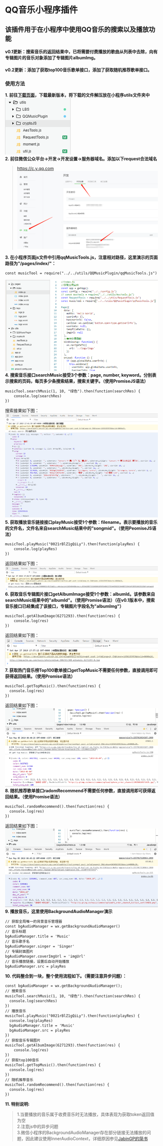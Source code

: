 # QQ音乐小程序插件

## 该插件用于在小程序中使用QQ音乐的搜索以及播放功能

#### v0.1更新：搜索音乐的返回结果中，已将需要付费播放的歌曲从列表中去除，向有专辑图片的音乐对象添加了专辑图片albumImg。

#### v0.2更新：添加了获取top100音乐歌单接口，添加了获取随机推荐歌单接口。

### 使用方法

**1. 前往[下载页面](https://github.com/FisherWY/QQMusicPlugin/releases)，下载最新版本，将下载的文件解压放在小程序utils文件夹中**  
![](https://github.com/FisherWY/QQMusicPlugin/blob/master/pic/step1.png)  
**2. 前往微信公众平台->开发->开发设置->服务器域名。添加以下request合法域名**
>https://c.y.qq.com
![](https://github.com/FisherWY/QQMusicPlugin/blob/master/pic/step2.png)  

**3. 在小程序页面js文件中引用qqMusicTools.js，注意相对路径，这里演示的页面路径为"/pages/index/"：**
```
const musicTool = require("../../utils/QQMusicPlugin/qqMusicTools.js")
```
![](https://github.com/FisherWY/QQMusicPlugin/blob/master/pic/step3.png)  
**4. 搜索音乐接口searchMusic接受3个参数：page, number, keyword。分别表示搜索的页码，每页多少条搜索结果，搜索关键字。（使用PromiseJS语法）**
```
musicTool.searchMusic(1, 10, "绿色").then(function(searchRes) {
	console.log(searchRes)
})
```
搜索接果如下图：
![](https://github.com/FisherWY/QQMusicPlugin/blob/master/pic/step4.png)  
**5. 获取播放音乐链接接口playMusic接受1个参数：filename。表示要播放的音乐的文件名，文件名来自searchMusic结果中的"songmid"。（使用PeomiseJS语法）**
```
musicTool.playMusic("0021rBlZ1gQiLy").then(function(playRes) {
	console.log(playRes)
})
```
返回结果如下图：
![](https://github.com/FisherWY/QQMusicPlugin/blob/master/pic/step5.png)  
**6. 获取音乐专辑图片接口getAlbumImage接受1个参数：albumId。该参数来自searchMusic结果中的"albumId"。（使用Promise语法）（在v0.1版本中，搜索音乐接口已经集成了该接口，专辑图片字段名为"albumImg"）**
```
musicTool.getAlbumImage(6271293).then(function(res) {
	console.log(res)
})
```
返回结果如下图：
![](https://github.com/FisherWY/QQMusicPlugin/blob/master/pic/step6.png)  
**7. 获取热门音乐榜Top100歌单接口getTopMusic不需要任何参数，直接调用即可获得返回结果。（使用Promise语法）**
```
musicTool.getTopMusic().then(function(res) {
  console.log(res)
})
```
返回结果如下图：
![](https://github.com/FisherWY/QQMusicPlugin/blob/master/pic/step7.png)  
**8. 随机推荐歌单接口radomRecommend不需要任何参数，直接调用即可获得返回结果。（使用Promise语法）**
```
musicTool.randomRecommend().then(function(res) {
  console.log(res)
})
```
返回结果如下图：
![](https://github.com/FisherWY/QQMusicPlugin/blob/master/pic/step8.png)  
**9. 播放音乐，这里使用BackgroundAudioManager演示**
```
// 获取全局唯一的背景音乐管理器
const bgAudioManager = wx.getBackgroundAudioManager()
// 音乐标题
bgAudioManager.title = 'Music'
// 音乐歌手名
bgAudioManager.singer = 'Singer'
// 专辑封面图片
bgAudioManager.coverImgUrl = 'imgUrl'
// 音乐播放链接，设置后自动开始播放
bgAudioManager.src = playRes
```
**10. 代码整合到一块，整个使用流程如下。（需要注意异步问题）：**
```
const bgAudioManager = wx.getBackgroundAudioManager();
// 搜索音乐
musicTool.searchMusic(1, 10, "绿色").then(function(searchRes) {
  console.log(searchRes)
})
// 播放音乐
musicTool.playMusic("0021rBlZ1gQiLy").then(function(playRes) {
  console.log(playRes)
  bgAudioManager.title = 'Music'
  bgAudioManager.src = playRes
})
// 获取音乐专辑图片
musicTool.getAlbumImage(6271293).then(function(res) {
	console.log(res)
})
// 获取top100音乐
musicTool.getTopMusic().then(function(res) {
  console.log(res)
})
// 随机推荐音乐
musicTool.randomRecommend().then(function(res) {
  console.log(res)
})
```
**11. 特别说明:**
> 1.当要播放的音乐属于收费音乐时无法播放，具体表现为获取token返回值为空  
> 2.注意js中的异步问题  
> 3.微信小程序的BackgroundAudioManager存在部分链接无法播放的问题，因此建议使用InnerAudioContext，详细原因参见[JabinGP的简书](https://www.jianshu.com/p/9553cdbc750d)  
